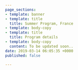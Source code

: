 ```yaml
---
page_sections:
- template: banner
- template: title
  title: Summer Program, France
- template: body-copy
- template: title
  title: Program details
- template: body-copy
  content: To be updated soon..
date: 2019-03-14 06:05:35 +0000
published: false

---
```

